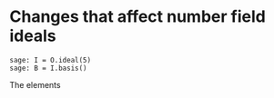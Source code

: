 # Changes that affect number field ideals

```
sage: I = O.ideal(5)
sage: B = I.basis()
```
The elements 
